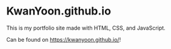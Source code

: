 # KwanYoon.github.io

This is my portfolio site made with HTML, CSS, and JavaScript.

Can be found on https://kwanyoon.github.io/!
